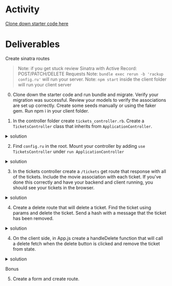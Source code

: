 # Activity
[Clone down starter code here](https://github.com/learn-co-students/Phase-3-movie_app_101121) 

# Deliverables
Create sinatra routes 

>Note: if you get stuck review Sinatra with Active Record: POST/PATCH/DELETE Requests
>Note: `bundle exec rerun -b 'rackup config.ru'` will run your server.
>Note: `npm start` inside the client folder will run your client server

0. Clone down the starter code and run bundle and migrate. Verify your migration was successful. Review your models to verify the associations are set up correctly. Create some seeds manually or using the faker gem. Run npm i in your client folder.  


1. In the controller folder create `tickets_controller.rb`. Create a `TicketsController` class that inherits from `ApplicationController`. 
 <details>
      <summary>
        solution 
      </summary>
      <hr/>
        <img src="assets/image_1.png"
        alt="tickets controller"
        style="margin-right: 10px;" />
      <hr/>
 </details>

2. Find `config.ru` in the root. Mount your controller by adding `use TicketsController` under `run ApplicationController`

 <details>
      <summary>
        solution 
      </summary>
      <hr/>
        <img src="assets/image_2.png"
        alt="config.ru"
        style="margin-right: 10px;" />
      <hr/>
 </details>

3. In the tickets controller create a `/tickets` get route that response with all of the tickets. Include the movie association with each ticket. If you've done this correctly and have your backend and client running, you should see your tickets in the browser.
 <details>
      <summary>
        solution 
      </summary>
      <hr/>
        <img src="assets/image_3.png"
        alt="includes"
        style="margin-right: 10px;" />
      <hr/>
 </details>


 4. Create a delete route that will delete a ticket. Find the ticket using params and delete the ticket. Send a hash with a message that the ticket has been removed.
  <details>
      <summary>
        solution 
      </summary>
      <hr/>        
      <img src="assets/image_4.png" alt="delete" style="margin-right: 10px;" />
      <hr/>
 </details>

 4. On the client side, in App.js create a handleDelete function that will call a delete fetch when the delete button is clicked and remove the ticket from state.
  <details>
      <summary>
        solution 
      </summary>
      <hr/>        
      <img src="assets/image_5.png" alt="delete client" style="margin-right: 10px;" />
      <hr/>
 </details>
 
 Bonus
 
 5. Create a form and create route.
